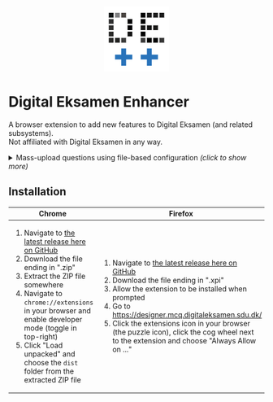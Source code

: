 <div align="center"><img src="./assets/ext/icon128.png" /></div>

# Digital Eksamen Enhancer

A browser extension to add new features to Digital Eksamen (and related subsystems).  
Not affiliated with Digital Eksamen in any way.

<details><summary>Mass-upload questions using file-based configuration <em>(click to show more)</em></summary>

Allows you to specify a set of exam questions [using files](/docs/file_format.md), and then uploading those to a questionnaire in one go.  
To use you'll need a valid `manifest.json` file (you can use [the examples](/examples/) to try it out), and then:

1. Make sure the extension is [installed](#installation)
1. Navigate to [the list of questionnaires](https://designer.mcq.digitaleksamen.sdu.dk/) on DigitalEksamen
1. Click the new "Add questionnaire from file" button:
   <div align="center">

   <img src="docs/mass-upload.png" width="392" />

   </div>

1. Choose the folder containing your `manifest.json` file, or the `manifest.json` file itself (depending on what your browser allows you to do).
1. Wait for the upload to complete.
   <div align="center">

   <img src="docs/mass-upload-process.png" width="392" />

   </div>

1. **Verify** that the uploaded exam matches your expectations.

</details>

## Installation

<table><thead><tr><th width="441">Chrome</th><th width="441">Firefox</th></tr></thead>
<tbody><tr><td>

1. Navigate to [the latest release here on GitHub](https://github.com/birjj/digitaleksamen-enhancer/releases/latest)
1. Download the file ending in ".zip"
1. Extract the ZIP file somewhere
1. Navigate to `chrome://extensions` in your browser and enable developer mode (toggle in top-right)
1. Click "Load unpacked" and choose the `dist` folder from the extracted ZIP file

</td><td>

1. Navigate to [the latest release here on GitHub](https://github.com/birjj/digitaleksamen-enhancer/releases/latest)
1. Download the file ending in ".xpi"
1. Allow the extension to be installed when prompted
1. Go to https://designer.mcq.digitaleksamen.sdu.dk/
1. Click the extensions icon in your browser (the puzzle icon), click the cog wheel next to the extension and choose "Always Allow on ..."

</td></tr></tbody></table>
